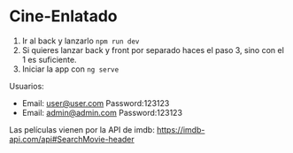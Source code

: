 # Cine-Enlatado
1. Ir al back y lanzarlo ```npm run dev```
2. Si quieres lanzar back y front por separado haces el paso 3, sino con el 1 es suficiente.
3. Iniciar la app con ```ng serve```

Usuarios:
  - Email: user@user.com Password:123123
  - Email: admin@admin.com Password:123123

Las películas vienen por la API de imdb: https://imdb-api.com/api#SearchMovie-header


